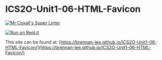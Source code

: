 # ICS2O-Unit1-06-HTML-Favicon

[![Mr Coxall's Super Linter](https://github.com/brennan-lee/ICS2O-Unit1-06-HTML-Favicon/workflows/Mr%20Coxall's%20Super%20Linter/badge.svg)](https://github.com/brennan-lee/ICS2O-Unit1-06-HTML-Favicon/actions/)

[![Run on Repl.it](https://repl.it/badge/github/brennan-lee/Unit1-06-HTML-Favicon)](https://repl.it/github/brennan-lee/Unit1-06-HTML-Favicon)

This site can be found at: [https://brennan-lee.github.io/ICS2O-Unit1-06-HTML-Favicon/](https://brennan-lee.github.io/ICS2O-Unit1-06-HTML-Favicon/)
